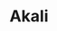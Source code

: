 ---
title: "Akali"
title_bn: "আকালি গাং"
description: "Akali gang starts from the Haoya bil & Bhubhanga bil and ends at Daspara."
---